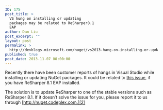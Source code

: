 ```yaml
---
ID: 175
post_title: >
  VS hung on installing or updating
  packages may be related to ReSharper8.1
  EAP
author: Dan Liu
post_excerpt: ""
layout: post
permalink: >
  http://devblogs.microsoft.com/nuget/vs2013-hang-on-installing-or-updating-packages-may-be-related-to-resharper81eap/
published: true
post_date: 2013-11-07 00:00:00
---
```

Recently there have been customer reports of hangs in Visual Studio while installing or updating NuGet packages. It could be related to [this issue][1], if you have ReSharper 8.1 EAP installed.

The solution is to update ReSharper to one of the stable versions such as ReSharper 8.1. If it doesn’t solve the issue for you, please report it to us through [http://nuget.codeplex.com.][2]

 [1]: https://nuget.codeplex.com/workitem/3775
 [2]: http://nuget.codeplex.com